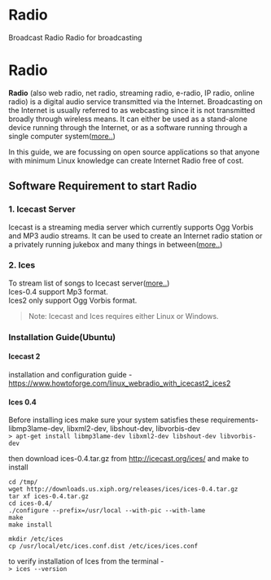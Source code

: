 # Radio
Broadcast Radio
Radio for broadcasting
# Radio
**Radio** (also web radio, net radio, streaming radio, e-radio, IP radio, online radio) is a digital audio service transmitted via the Internet. Broadcasting on the Internet is usually referred to as webcasting since it is not transmitted broadly through wireless means. It can either be used as a stand-alone device running through the Internet, or as a software running through a single computer system([more..](https://en.wikipedia.org/wiki/Internet_radio))<br/>

In this guide, we are focussing on open source applications so that anyone with minimum Linux knowledge can create Internet Radio free of cost. 

## Software Requirement to start Radio

### 1. Icecast Server
Icecast is a streaming media server which currently supports Ogg Vorbis and MP3 audio streams. It can be used to create an Internet radio station or a privately running jukebox and many things in between([more..](http://icecast.org/docs/icecast-2.4.1/introduction.html))<br/>
### 2. Ices 
To stream list of songs to Icecast server([more..](http://icecast.org/docs/icecast-2.4.1/introduction.html))<br/>
Ices-0.4 support Mp3 format.<br/>
Ices2 only support Ogg Vorbis format.<br/>

> Note: Icecast and Ices requires either Linux or Windows.

### Installation Guide(Ubuntu)
#### Icecast 2
installation and configuration guide -<br/>
https://www.howtoforge.com/linux_webradio_with_icecast2_ices2
#### Ices 0.4
Before installing ices make sure your system satisfies these requirements-<br/>
libmp3lame-dev, libxml2-dev, libshout-dev, libvorbis-dev <br/>
```> apt-get install libmp3lame-dev libxml2-dev libshout-dev libvorbis-dev```<br/>

then download ices-0.4.tar.gz from http://icecast.org/ices/ and make to install<br/>
```
cd /tmp/
wget http://downloads.us.xiph.org/releases/ices/ices-0.4.tar.gz
tar xf ices-0.4.tar.gz
cd ices-0.4/
./configure --prefix=/usr/local --with-pic --with-lame
make
make install

mkdir /etc/ices
cp /usr/local/etc/ices.conf.dist /etc/ices/ices.conf
```
to verify installation of Ices from the terminal -<br/>
```> ices --version ```

